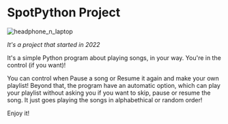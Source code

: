 # SpotPython Project
![headphone_n_laptop](https://github.com/user-attachments/assets/f9cb7cf8-187f-4f2d-b135-6f8365fa532a)

*It's a project that started in 2022*

It's a simple Python program about playing songs, in your way. You're in the control (if you want)!

You can control when Pause a song or Resume it again and make your own playlist! Beyond that, the program have an automatic option, which can play your playlist without asking you if you want to skip, pause or resume the song. It just goes playing the songs in alphabethical or random order!

Enjoy it!


